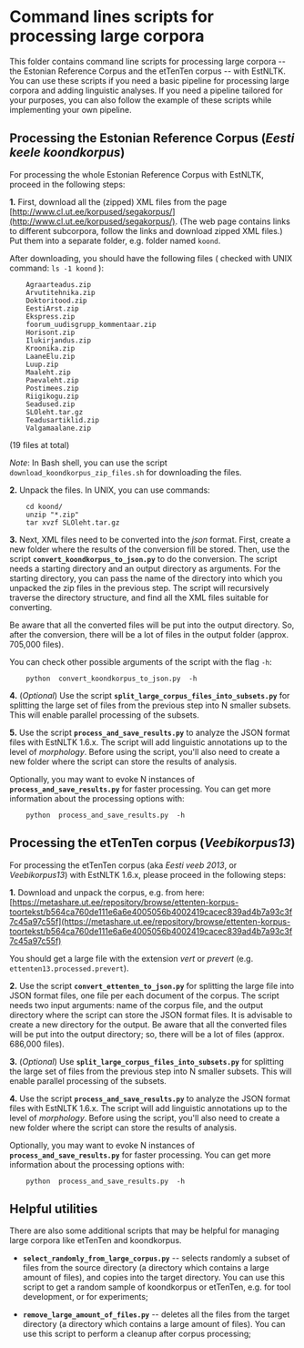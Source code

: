 # Command lines scripts for processing large corpora

This folder contains command line scripts for processing large corpora -- the Estonian Reference Corpus and the etTenTen corpus -- with EstNLTK.
You can use these scripts if you need a basic pipeline for processing large corpora and adding linguistic analyses. 
If you need a pipeline tailored for your purposes, you can also follow the example of these scripts while implementing your own pipeline.

## Processing the Estonian Reference Corpus (_Eesti keele koondkorpus_)

For processing the whole Estonian Reference Corpus with EstNLTK, proceed in the following steps:

**1.** First, download all the (zipped) XML files from the page [http://www.cl.ut.ee/korpused/segakorpus/](http://www.cl.ut.ee/korpused/segakorpus/). (The web page contains links to different subcorpora, follow the links and download zipped XML files.) Put them into a separate folder, e.g. folder named `koond`. 

   After downloading, you should have the following files ( checked with UNIX command: `ls -1 koond` ):
     
        Agraarteadus.zip
        Arvutitehnika.zip
        Doktoritood.zip
        EestiArst.zip
        Ekspress.zip
        foorum_uudisgrupp_kommentaar.zip
        Horisont.zip
        Ilukirjandus.zip
        Kroonika.zip
        LaaneElu.zip
        Luup.zip
        Maaleht.zip
        Paevaleht.zip
        Postimees.zip
        Riigikogu.zip
        Seadused.zip
        SLOleht.tar.gz
        Teadusartiklid.zip
        Valgamaalane.zip

  (19 files at total)

   _Note_: In Bash shell, you can use the script `download_koondkorpus_zip_files.sh` for downloading the files. 

**2.** Unpack the files. In UNIX, you can use commands:

        cd koond/
        unzip "*.zip"
        tar xvzf SLOleht.tar.gz

**3.** Next, XML files need to be converted into the _json_ format. First, create a new folder where the results of the conversion fill be stored. Then, use the script **`convert_koondkorpus_to_json.py`** to do the conversion. The script needs a starting directory and an output directory as arguments. For the starting directory, you can pass the name of the directory into which you unpacked the zip files in the previous step. The script will recursively traverse the directory structure, and find all the XML files suitable for converting.

   Be aware that all the converted files will be put into the output directory. So, after the conversion, there will be a lot of files in the output folder (approx. 705,000 files).
   
   You can check other possible arguments of the script with the flag `-h`:

        python  convert_koondkorpus_to_json.py  -h

     
**4.** (_Optional_) Use the script  **`split_large_corpus_files_into_subsets.py`** for splitting the large set of files from the previous step into N smaller subsets. This will enable parallel processing of the subsets.

**5.** Use the script **`process_and_save_results.py`** to analyze the JSON format files with EstNLTK 1.6.x. The script will add linguistic annotations up to the level of _morphology_. Before using the script, you'll also need to create a new folder where the script can store the results of analysis. 

   Optionally, you may want to evoke N instances of 
**`process_and_save_results.py`** for faster processing. You can get more information about the processing options with:
   
        python  process_and_save_results.py  -h


## Processing the etTenTen corpus (_Veebikorpus13_)

For processing the etTenTen corpus (aka _Eesti veeb 2013_, or _Veebikorpus13_) with EstNLTK 1.6.x, please proceed in the following steps:

**1.** Download and unpack the corpus, e.g. from here: [https://metashare.ut.ee/repository/browse/ettenten-korpus-toortekst/b564ca760de111e6a6e4005056b4002419cacec839ad4b7a93c3f7c45a97c55f](https://metashare.ut.ee/repository/browse/ettenten-korpus-toortekst/b564ca760de111e6a6e4005056b4002419cacec839ad4b7a93c3f7c45a97c55f)

You should get a large file with the extension _vert_ or _prevert_ (e.g. `ettenten13.processed.prevert`).
 
**2.** Use the script **`convert_ettenten_to_json.py`** for splitting the large file into JSON format files, one file per each document of the corpus. The script needs two input arguments: name of the corpus file, and the output directory where the script can store the JSON format files. It is advisable to create a new directory for the output. Be aware that all the converted files will be put into the output directory; so, there will be a lot of files (approx. 686,000 files).

**3.** (_Optional_) Use **`split_large_corpus_files_into_subsets.py`** for splitting the large set of files from the previous step into N smaller subsets. This will enable parallel processing of the subsets.

**4.** Use the script **`process_and_save_results.py`** to analyze the JSON format files with EstNLTK 1.6.x. The script will add linguistic annotations up to the level of _morphology_. Before using the script, you'll also need to create a new folder where the script can store the results of analysis. 

   Optionally, you may want to evoke N instances of **`process_and_save_results.py`** for faster processing. You can get more information about the processing options with:

        python  process_and_save_results.py  -h


## Helpful utilities

There are also some additional scripts that may be helpful for managing large corpora like etTenTen and koondkorpus.

 * **`select_randomly_from_large_corpus.py`** -- selects randomly a subset of files from the source directory (a directory which contains a large amount of files), and copies into the target directory. You can use this script to get a random sample of koondkorpus or etTenTen, e.g. for tool development, or for experiments;

 *  **`remove_large_amount_of_files.py`** -- deletes all the files from the target directory (a directory which contains a large amount of files). You can use this script to perform a cleanup after corpus processing;